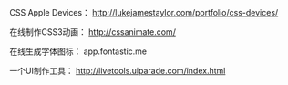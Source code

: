CSS Apple Devices：
http://lukejamestaylor.com/portfolio/css-devices/

在线制作CSS3动画：
http://cssanimate.com/

在线生成字体图标：
app.fontastic.me

一个UI制作工具：
http://livetools.uiparade.com/index.html
